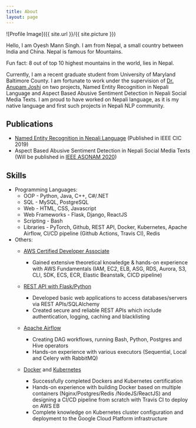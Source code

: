 ```yaml
---
title: About
layout: page
---
```

![Profile Image]({{ site.url }}/{{ site.picture }})

Hello, I am Oyesh Mann Singh. I am from Nepal, a small country between India and China. Nepal is famous for Mountains.


Fun fact: 8 out of top 10 highest mountains in the world, lies in Nepal.


Currently, I am a recent graduate student from University of Maryland Baltimore County. I am fortunate to work under the supervision of [Dr. Anupam Joshi](https://www.csee.umbc.edu/~joshi) on two projects, Named Entity Recognition in Nepali Language and Aspect Based Abusive Sentiment Detection in Nepali Social Media Texts. I am proud to have worked on Nepali language, as it is my native language and first such projects in Nepali NLP community.


## Publications
- [Named Entity Recognition in Nepali Language](https://ieeexplore.ieee.org/document/8998477) (Published in IEEE CIC 2019)
- Aspect Based Abusive Sentiment Detection in Nepali Social Media Texts (Will be published in [IEEE ASONAM 2020](http://asonam.cpsc.ucalgary.ca/2020/index.php#))

## Skills

- Programming Languages:
    * OOP - Python, Java, C++, C#/.NET
    * SQL - MySQL, PostgreSQL
    * Web - HTML, CSS, Javascript
    * Web Frameworks - Flask, Django, ReactJS
    * Scripting - Bash
    * Libraries - PyTorch, Github, REST API, Docker, Kubernetes, Apache Airflow, CI/CD pipeline (Github Actions, Travis CI), Redis
- Others:
    * [AWS Certified Developer Associate](https://www.udemy.com/course/aws-certified-developer-associate-dva-c01/)
        * Gained extensive theoretical knowledge & hands-on experience with AWS Fundamentals (IAM, EC2, ELB,
          ASG, RDS, Aurora, S3, CLI, SDK, ECS, ECR, Elastic Beanstalk, CICD pipeline)

    * [REST API with Flask/Python](https://github.com/oya163/rest_api_practice)
      * Developed basic web applications to access databases/servers via REST APIs/SQLAlchemy
      * Created secure and reliable REST APIs which include authentication, logging, caching and blacklisting

    * [Apache Airflow](https://www.udemy.com/course/the-complete-hands-on-course-to-master-apache-airflow/#overview)
      * Creating DAG workflows, running Bash, Python, Postgres and Hive operators
      * Hands-on experience with various executors (Sequential, Local and Celery with RabbitMQ)

    * [Docker](https://github.com/oya163/multi-docker-ci-aws) and [Kubernetes](https://github.com/oya163/multi-kubernetes)
      * Successfully completed Dockers and Kubernetes certification
      * Hands-on experience with building Docker based on multiple containers (Nginx/Postgres/Redis
      /NodeJS/ReactJS) and designing a CI/CD pipeline from scratch with Travis CI to deploy on AWS EB
      * Complete knowledge on Kubernetes cluster configuration and deployment to the Google Cloud Platform infrastructure    

